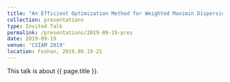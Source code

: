```yaml
---
title: "An Efficient Optimization Method for Weighted Maximin Dispersion Problem and its Complexity Analysis"
collection: presentations
type: Invited Talk
permalink: /presentations/2019-09-19-pres
date: 2019-09-19
venue: 'CSIAM 2019'
location: Foshan, 2019.09.19-21
---
```


This talk is about {{ page.title }}.
